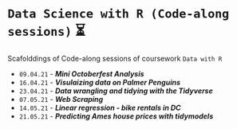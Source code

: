 # `Data Science with R (Code-along sessions)` :hourglass_flowing_sand:
Scafolddings of Code-along sessions of coursework `Data with R`

- `09.04.21` - _**Mini Octoberfest Analysis**_
- `16.04.21` - _**Visulaizing data on Palmer Penguins**_
- `23.04.21` - _**Data wrangling and tidying with the Tidyverse**_
- `07.05.21` - _**Web Scraping**_
- `14.05.21` - _**Linear regression - bike rentals in DC**_ 
- `21.05.21` - _**Predicting Ames house prices with tidymodels**_
